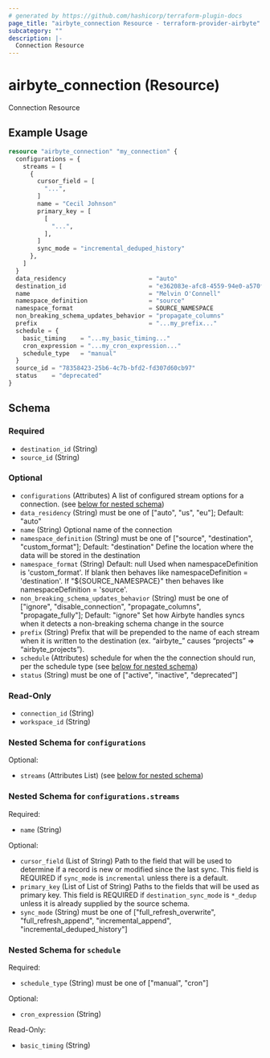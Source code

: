 ```yaml
---
# generated by https://github.com/hashicorp/terraform-plugin-docs
page_title: "airbyte_connection Resource - terraform-provider-airbyte"
subcategory: ""
description: |-
  Connection Resource
---
```


# airbyte_connection (Resource)

Connection Resource

## Example Usage

```terraform
resource "airbyte_connection" "my_connection" {
  configurations = {
    streams = [
      {
        cursor_field = [
          "...",
        ]
        name = "Cecil Johnson"
        primary_key = [
          [
            "...",
          ],
        ]
        sync_mode = "incremental_deduped_history"
      },
    ]
  }
  data_residency                       = "auto"
  destination_id                       = "e362083e-afc8-4559-94e0-a570f6dd427d"
  name                                 = "Melvin O'Connell"
  namespace_definition                 = "source"
  namespace_format                     = SOURCE_NAMESPACE
  non_breaking_schema_updates_behavior = "propagate_columns"
  prefix                               = "...my_prefix..."
  schedule = {
    basic_timing    = "...my_basic_timing..."
    cron_expression = "...my_cron_expression..."
    schedule_type   = "manual"
  }
  source_id = "78358423-25b6-4c7b-bfd2-fd307d60cb97"
  status    = "deprecated"
}
```

<!-- schema generated by tfplugindocs -->
## Schema

### Required

- `destination_id` (String)
- `source_id` (String)

### Optional

- `configurations` (Attributes) A list of configured stream options for a connection. (see [below for nested schema](#nestedatt--configurations))
- `data_residency` (String) must be one of ["auto", "us", "eu"]; Default: "auto"
- `name` (String) Optional name of the connection
- `namespace_definition` (String) must be one of ["source", "destination", "custom_format"]; Default: "destination"
Define the location where the data will be stored in the destination
- `namespace_format` (String) Default: null
Used when namespaceDefinition is 'custom_format'. If blank then behaves like namespaceDefinition = 'destination'. If "${SOURCE_NAMESPACE}" then behaves like namespaceDefinition = 'source'.
- `non_breaking_schema_updates_behavior` (String) must be one of ["ignore", "disable_connection", "propagate_columns", "propagate_fully"]; Default: "ignore"
Set how Airbyte handles syncs when it detects a non-breaking schema change in the source
- `prefix` (String) Prefix that will be prepended to the name of each stream when it is written to the destination (ex. “airbyte_” causes “projects” => “airbyte_projects”).
- `schedule` (Attributes) schedule for when the the connection should run, per the schedule type (see [below for nested schema](#nestedatt--schedule))
- `status` (String) must be one of ["active", "inactive", "deprecated"]

### Read-Only

- `connection_id` (String)
- `workspace_id` (String)

<a id="nestedatt--configurations"></a>
### Nested Schema for `configurations`

Optional:

- `streams` (Attributes List) (see [below for nested schema](#nestedatt--configurations--streams))

<a id="nestedatt--configurations--streams"></a>
### Nested Schema for `configurations.streams`

Required:

- `name` (String)

Optional:

- `cursor_field` (List of String) Path to the field that will be used to determine if a record is new or modified since the last sync. This field is REQUIRED if `sync_mode` is `incremental` unless there is a default.
- `primary_key` (List of List of String) Paths to the fields that will be used as primary key. This field is REQUIRED if `destination_sync_mode` is `*_dedup` unless it is already supplied by the source schema.
- `sync_mode` (String) must be one of ["full_refresh_overwrite", "full_refresh_append", "incremental_append", "incremental_deduped_history"]



<a id="nestedatt--schedule"></a>
### Nested Schema for `schedule`

Required:

- `schedule_type` (String) must be one of ["manual", "cron"]

Optional:

- `cron_expression` (String)

Read-Only:

- `basic_timing` (String)



